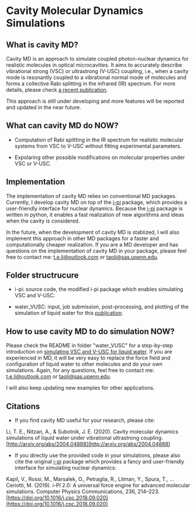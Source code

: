 # Cavity Molecular Dynamics Simulations

## What is cavity MD?

Cavity MD is an approach to simulate coupled photon-nuclear dynamics for realistic molecules in optical microcavities. It aims to accurately describe vibrational strong (VSC) or ultrastrong (V-USC) coupling, i.e., when a cavity mode is resonantly coupled to a vibrational normal mode of molecules and forms a collective Rabi splitting in the infrared (IR) spectrum. For more details, please check [a recent publication](https://arxiv.org/abs/2004.04888).

This approach is still under developing and more features will be reported and updated in the near future.

## What can cavity MD do NOW?

- Computation of Rabi splitting in the IR spectrum for realistic molecular systems from VSC to V-USC without fitting experimental parameters.

- Expolaring other possible modifications on molecular properties under VSC or V-USC.

## Implementation

The implementation of cavity MD relies on conventional MD packages. Currently, I develop cavity MD on top of the [i-pi](http://ipi-code.org/) package, which provides a user-friendly interface for nuclear dynamics. Because the [i-pi](http://ipi-code.org/) package is written in python, it enables a fast realization of new algorithms and ideas when the cavity is considered.

In the future, when the development of cavity MD is stablized, I will also implement this approach in other MD packages for a faster and computationally cheaper realization. If you are a MD developer and has questions on the implementation of cavity MD in your package, please feel free to contact me: t.e.li@outlook.com or taoli@sas.upenn.edu.

## Folder structrucure

- i-pi: source code, the modified i-pi package which enables simulating VSC and V-USC.

- water_VUSC: input, job submission, post-processing, and plotting of the simulation of liquid water for this [publication](https://arxiv.org/abs/2004.04888).

## How to use cavity MD to do simulation NOW?

Please check the README in folder "water_VUSC" for a step-by-step introduction on [simulating VSC and V-USC for liquid water](https://arxiv.org/abs/2004.04888). If you are experienced in MD, it will be very easy to replace the force field and configuration of liquid water to other molecules and do your own simulations. Again, for any questions, feel free to contact me: t.e.li@outlook.com or taoli@sas.upenn.edu.

I will also keep updating new examples for other applications.

## Citations

- If you find cavity MD useful for your research, please cite:

Li, T. E., Nitzan, A., & Subotnik, J. E. (2020). Cavity molecular dynamics simulations of liquid water under vibrational ultrastrong coupling. [http://arxiv.org/abs/2004.04888](http://arxiv.org/abs/2004.04888)

- If you directly use the provided code in your simulations, please also cite the original [i-pi](http://ipi-code.org/) package which provides a fancy and user-friendly interface for simulating nuclear dynamics:

Kapil, V., Rossi, M., Marsalek, O., Petraglia, R., Litman, Y., Spura, T., … Ceriotti, M. (2019). i-PI 2.0: A universal force engine for advanced molecular simulations. Computer Physics Communications, 236, 214–223. [https://doi.org/10.1016/j.cpc.2018.09.020](https://doi.org/10.1016/j.cpc.2018.09.020)

